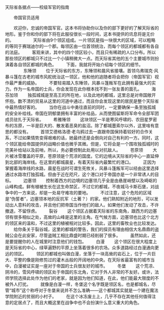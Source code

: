 天际省各据点——校级军官的指南

　　帝国官员适用

　　欢迎你，忠诚的帝国军官。这本书将协助你以及你的部下更好的了解天际省的地形。鉴于你和你的部下将在此服役很长一段时间，这本书提供的讯息将是无价的。
　　
　　天际省由9个领区组成。一片领区是指一块很大的区域，可以粗略的等同于赛瑞迪尔的一个郡。每领区由一位首领统治，而每个领区的都城都有各自的法庭。
　　客观来讲，其中的四个领区较小，而且只有稀疏的人口分布。所以那些领区的都城只不过比一个小镇稍微大一点。而天际省其他的五个主要城市则扮演着各自领区都城的角色。
　　下面，我就将开始介绍每个领区的细节。
　　
　　东陲领
　　位于天际省的东方，东陲领和晨风省接壤。首领乌弗瑞克·风暴斗篷在古老的城市风舵统治这一领区，他和他的追随者将会把你（帝国军官）视作最严重的威胁。
　　不要轻易踏入东陲领，风暴斗篷叛军在此拥有最强大的实力。作为一名帝国的士兵，你会发现在此你根本找不到一张友善的面孔。
　　海芬加领
　　独孤城城是至高王的所在地，以及此地的都城，这里总是对帝国敞开怀抱。数不清的贸易从这里的河道中通过，而且你会发现这里的居民是整个天际省中最热情好客的。
　　当你在战斗中勇往直前的同时，一定要确保一条至独孤城的安全补给线。帝国在阴郁堡拥有丰富的补给品，从而使图留斯将军命令全部军团成员驻扎于天际省。
　　希雅陲领
　　这块领区一半是寒风呼啸的、农田星罗密布的冻原，一半是巨大的、散发着恶臭的盐沼。除了都城墨索尔以外，这里啥有意思的都没有。
　　首领艾德格洛德·老乌鸦过去一直跟帝国保持着较好的合作关系，不过如果情势变得艰难的话，她最终还是会倒向对自己有利的一方。同时，这个领区能给帝国提供的战略价值也微乎其微。但是，它将会是一个围攻独孤城时的完美补给站以及前哨，所以，务必要控制此处用以对抗敌人。
　　苍原领
　　大片被冰雪覆盖的平原，苍原领是个荒凉的国度。它的边境从天际省的中心一直延伸到北部的海岸线。在这里的都城晨星，有着天际省内最繁忙的港口。
　　正因为掌握着海岸线的水路，晨星在战时可谓生死攸关，风暴斗篷叛军可以经由这里选择通过水路攻打独孤城。但由于近在咫尺，这个港口对于帝国亦是一个非常诱人的目标。
　　边塞领
　　控制着西方的边境的边塞领几乎全是由悬崖峭壁以及崎岖的山峰构成。鲜有植被生长在这生命禁区，不过它的都城，不夜城马卡斯石堡，对战争中的一方来说，却是一处易守难攻的要地。
　　不过注意，这个危险的区域是“伪誓者”，边塞领本地的反抗军（土著？）的家。他们熟知附近的地形，可以发动出人意料的攻击，并且他们把帝国当作他们的敌人。如果他们发动了攻击，不许撤退，不留俘虏。
　　裂谷
　　这个领区占据着天际省的东南角，跟西方的边塞领有很多相似之处，高耸的山峰是这里的主角。在气候方面，边塞领也比这个北方的领区来的温和，不过这里的植被相对比较多。因此，这里的畜牧业也比较发达。
　　给你条关于裂谷城，这里的都城的警告，我们的探员有理由相信大名鼎鼎的盗贼公会在此安家，尽管盗贼工相比鼎盛时期已经削弱了很多。
　　虽然如此，还是要提醒你的人在城里时注意他们的钱包。
　　白漫
　　这个领区在很大程度上是天际省的中心，绿草遍野的平原上坐落着很多的农场。众多道路经过白漫通向更远的领区。
　　领区的都城也叫做白漫，坐落于一块高耸的岩石上，位于一片巨大、平整的像是刚修剪过的灌木丛般的开阔地的中央。在天际省最富有的城市当中，白漫被证实是一座对于帝国的士兵很友好的城市。
　　冬堡
　　这个荒凉、阴冷的，雪风呼啸的领区处于帝国的东北角，它对于外人非常的不友好。或许，法师学院选择此处作为他们的老家，就是因为他们知道，在此，他们能最大限度的不被外人打扰。
　　就像是白漫一样，冬堡这个名字既是领区名，也是都城名，尽管“城市”这个称呼对于冬堡来说并不怎么准确——这个都城其实就是一个建在魔法学院附近的贫弱的小村子。
　　在这个冰冻废土上，几乎不存在其他任何值得注意的定居点了，而且大概这里在战争中也不会扮演什么意义重大的角色。